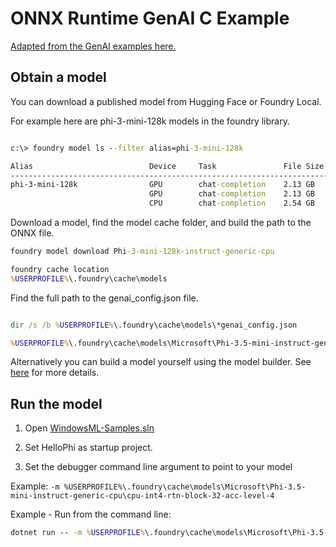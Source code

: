 # ONNX Runtime GenAI C Example

[Adapted from the GenAI examples here.](https://github.com/microsoft/onnxruntime-genai/tree/main/examples/c)

## Obtain a model

You can download a published model from Hugging Face or Foundry Local.

For example here are phi-3-mini-128k models in the foundry library.

```cmd

c:\> foundry model ls --filter alias=phi-3-mini-128k

Alias                          Device     Task               File Size    License      Model ID
-----------------------------------------------------------------------------------------------
phi-3-mini-128k                GPU        chat-completion    2.13 GB      MIT          Phi-3-mini-128k-instruct-cuda-gpu
                               GPU        chat-completion    2.13 GB      MIT          Phi-3-mini-128k-instruct-generic-gpu
                               CPU        chat-completion    2.54 GB      MIT          Phi-3-mini-128k-instruct-generic-cpu

```

Download a model, find the model cache folder, and build the path to the ONNX file.

```cmd
foundry model download Phi-3-mini-128k-instruct-generic-cpu

foundry cache location
%USERPROFILE%\.foundry\cache\models
```

Find the full path to the genai_config.json file.

```cmd

dir /s /b %USERPROFILE%\.foundry\cache\models\*genai_config.json

%USERPROFILE%\.foundry\cache\models\Microsoft\Phi-3.5-mini-instruct-generic-cpu\cpu-int4-rtn-block-32-acc-level-4\genai_config.json

```
Alternatively you can build a model yourself using the model builder. See [here](https://github.com/microsoft/onnxruntime-genai/blob/main/src/python/py/models/README.md) for more details.

## Run the model

1. Open [WindowsML-Samples.sln](../WindowsML-Samples.sln)

2. Set HelloPhi as startup project.

3. Set the debugger command line argument to point to your model

Example: `-m %USERPROFILE%\.foundry\cache\models\Microsoft\Phi-3.5-mini-instruct-generic-cpu\cpu-int4-rtn-block-32-acc-level-4`

Example - Run from the command line:

```cmd
dotnet run -- -m %USERPROFILE%\.foundry\cache\models\Microsoft\Phi-3.5-mini-instruct-generic-cpu\cpu-int4-rtn-block-32-acc-level-4
```
